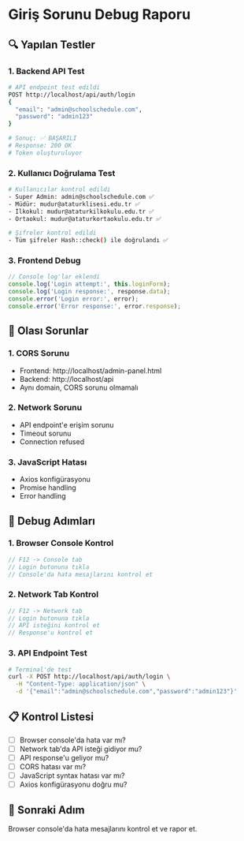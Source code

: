 # Giriş Sorunu Debug Raporu

## 🔍 Yapılan Testler

### 1. Backend API Test
```bash
# API endpoint test edildi
POST http://localhost/api/auth/login
{
  "email": "admin@schoolschedule.com",
  "password": "admin123"
}

# Sonuç: ✅ BAŞARILI
# Response: 200 OK
# Token oluşturuluyor
```

### 2. Kullanıcı Doğrulama Test
```bash
# Kullanıcılar kontrol edildi
- Super Admin: admin@schoolschedule.com ✅
- Müdür: mudur@ataturklisesi.edu.tr ✅
- İlkokul: mudur@ataturkilkokulu.edu.tr ✅
- Ortaokul: mudur@ataturkortaokulu.edu.tr ✅

# Şifreler kontrol edildi
- Tüm şifreler Hash::check() ile doğrulandı ✅
```

### 3. Frontend Debug
```javascript
// Console log'lar eklendi
console.log('Login attempt:', this.loginForm);
console.log('Login response:', response.data);
console.error('Login error:', error);
console.error('Error response:', error.response);
```

## 🚨 Olası Sorunlar

### 1. CORS Sorunu
- Frontend: http://localhost/admin-panel.html
- Backend: http://localhost/api
- Aynı domain, CORS sorunu olmamalı

### 2. Network Sorunu
- API endpoint'e erişim sorunu
- Timeout sorunu
- Connection refused

### 3. JavaScript Hatası
- Axios konfigürasyonu
- Promise handling
- Error handling

## 🔧 Debug Adımları

### 1. Browser Console Kontrol
```javascript
// F12 -> Console tab
// Login butonuna tıkla
// Console'da hata mesajlarını kontrol et
```

### 2. Network Tab Kontrol
```javascript
// F12 -> Network tab
// Login butonuna tıkla
// API isteğini kontrol et
// Response'u kontrol et
```

### 3. API Endpoint Test
```bash
# Terminal'de test
curl -X POST http://localhost/api/auth/login \
  -H "Content-Type: application/json" \
  -d '{"email":"admin@schoolschedule.com","password":"admin123"}'
```

## 📋 Kontrol Listesi

- [ ] Browser console'da hata var mı?
- [ ] Network tab'da API isteği gidiyor mu?
- [ ] API response'u geliyor mu?
- [ ] CORS hatası var mı?
- [ ] JavaScript syntax hatası var mı?
- [ ] Axios konfigürasyonu doğru mu?

## 🎯 Sonraki Adım

Browser console'da hata mesajlarını kontrol et ve rapor et.

